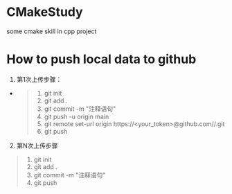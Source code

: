# CMakeStudy
some cmake skill in  cpp project

# How to push local data to github
1. 第1次上传步骤：

  * >1. git init 
    >2. git add .
    >3. git commit -m "注释语句"
    >4. git push -u origin main
    >5. git remote set-url origin  https://<your_token>@github.com/<USERNAME>/<REPO>.git
    >6. git push

2. 第N次上传步骤

>1. git init 
>2. git add .
>3. git commit -m "注释语句"
>4. git push
